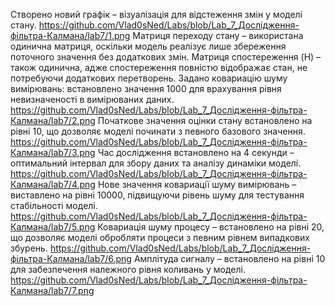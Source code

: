 Створено новий графік – візуалізація для відстеження змін у моделі стану. https://github.com/Vlad0sNed/Labs/blob/Lab_7_Дослідження-фільтра-Калмана/lab7/1.png
Матриця переходу стану – використана одинична матриця, оскільки модель реалізує лише збереження поточного значення без додаткових змін.
Матриця спостереження (H) – також одинична, адже спостереження повністю відображає стан, не потребуючи додаткових перетворень.
Задано ковариацію шуму вимірювань: встановлено значення 1000 для врахування рівня невизначеності в вимірюваних даних. https://github.com/Vlad0sNed/Labs/blob/Lab_7_Дослідження-фільтра-Калмана/lab7/2.png
Початкове значення оцінки стану встановлено на рівні 10, що дозволяє моделі починати з певного базового значення. https://github.com/Vlad0sNed/Labs/blob/Lab_7_Дослідження-фільтра-Калмана/lab7/3.png
Час дослідження встановлено на 4 секунди – оптимальний інтервал для збору даних та аналізу динаміки моделі. https://github.com/Vlad0sNed/Labs/blob/Lab_7_Дослідження-фільтра-Калмана/lab7/4.png
Нове значення ковариації шуму вимірювань – виставлено на рівні 10000, підвищуючи рівень шуму для тестування стабільності моделі. https://github.com/Vlad0sNed/Labs/blob/Lab_7_Дослідження-фільтра-Калмана/lab7/5.png
Ковариація шуму процесу – встановлено на рівні 20, що дозволяє моделі обробляти процеси з певним рівнем випадкових збурень. https://github.com/Vlad0sNed/Labs/blob/Lab_7_Дослідження-фільтра-Калмана/lab7/6.png
Амплітуда сигналу – встановлено на рівні 10 для забезпечення належного рівня коливань у моделі. https://github.com/Vlad0sNed/Labs/blob/Lab_7_Дослідження-фільтра-Калмана/lab7/7.png

